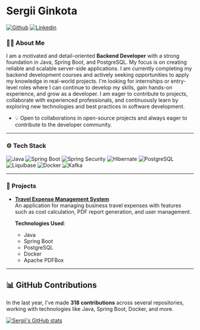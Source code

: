 # Sergii Ginkota

[![Github](https://img.shields.io/github/followers/sginko?label=Follow&style=social)](https://github.com/sginko) [![Linkedin](https://img.shields.io/badge/-LinkedIn-blue?style=flat&logo=Linkedin&logoColor=white)](https://www.linkedin.com/in/sginko/)

### 👨‍💻 About Me

I am a motivated and detail-oriented **Backend Developer** with a strong foundation in Java, Spring Boot, and PostgreSQL. My focus is on creating reliable and scalable server-side applications. I am currently completing my backend development courses and actively seeking opportunities to apply my knowledge in real-world projects. I'm looking for internships or entry-level roles where I can continue to develop my skills, gain hands-on experience, and grow as a developer. I am eager to contribute to projects, collaborate with experienced professionals, and continuously learn by exploring new technologies and best practices in software development.

- 💡 Open to collaborations in open-source projects and always eager to contribute to the developer community.

---

### ⚙️ Tech Stack

![Java](https://img.shields.io/badge/-Java-007396?style=flat&logo=java&logoColor=white) 
![Spring Boot](https://img.shields.io/badge/-Spring%20Boot-6DB33F?style=flat&logo=spring-boot&logoColor=white) 
![Spring Security](https://img.shields.io/badge/-Spring%20Security-6DB33F?style=flat&logo=spring-security&logoColor=white)
![Hibernate](https://img.shields.io/badge/-Hibernate-59666C?style=flat&logo=hibernate&logoColor=white) 
![PostgreSQL](https://img.shields.io/badge/-PostgreSQL-336791?style=flat&logo=postgresql&logoColor=white) 
![Liquibase](https://img.shields.io/badge/-Liquibase-2962FF?style=flat&logo=liquibase&logoColor=white) 
![Docker](https://img.shields.io/badge/-Docker-2496ED?style=flat&logo=docker&logoColor=white)
![Kafka](https://img.shields.io/badge/-Kafka-231F20?style=flat&logo=apache-kafka&logoColor=white)

---

### 🚀 Projects

- [**Travel Expense Management System**](https://github.com/sginko/travel-allowance-calculation)  
  An application for managing business travel expenses with features such as cost calculation, PDF report generation, and user management.

  **Technologies Used**:
  - Java
  - Spring Boot
  - PostgreSQL
  - Docker
  - Apache PDFBox

---

## 📊 GitHub Contributions

In the last year, I've made **318 contributions** across several repositories, working with technologies like Java, Spring Boot, Docker, and more.

[![Sergii's GitHub stats](https://github-readme-stats.vercel.app/api?username=sginko&count_private=true&show_icons=true&theme=radical)](https://github.com/anuraghazra/github-readme-stats)

